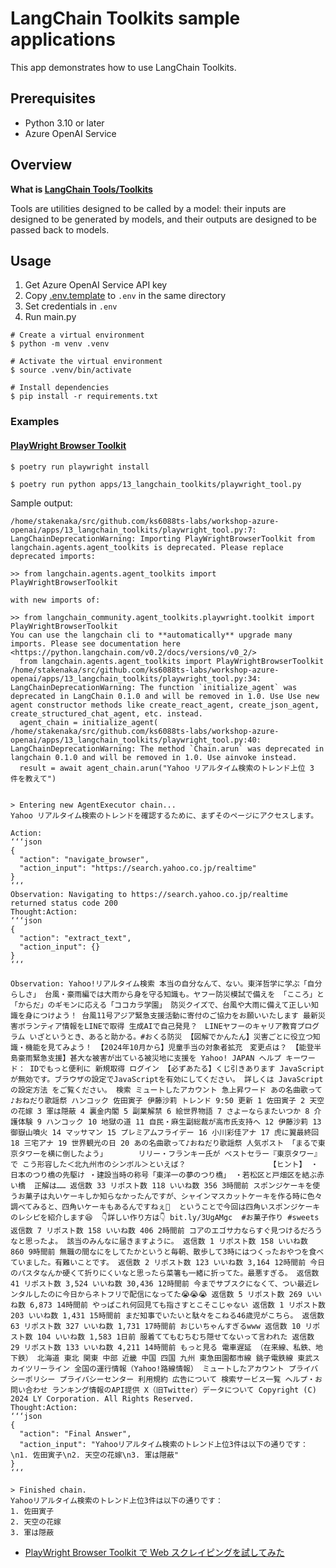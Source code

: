 # LangChain Toolkits sample applications

This app demonstrates how to use LangChain Toolkits.

## Prerequisites

- Python 3.10 or later
- Azure OpenAI Service

## Overview

**What is [LangChain Tools/Toolkits](https://python.langchain.com/docs/integrations/tools/)**

Tools are utilities designed to be called by a model: their inputs are designed to be generated by models, and their outputs are designed to be passed back to models.

## Usage

1. Get Azure OpenAI Service API key
1. Copy [.env.template](../../.env.template) to `.env` in the same directory
1. Set credentials in `.env`
1. Run main.py

```shell
# Create a virtual environment
$ python -m venv .venv

# Activate the virtual environment
$ source .venv/bin/activate

# Install dependencies
$ pip install -r requirements.txt
```

### Examples

#### [PlayWright Browser Toolkit](https://python.langchain.com/docs/integrations/tools/playwright/)

```shell
$ poetry run playwright install

$ poetry run python apps/13_langchain_toolkits/playwright_tool.py
```

Sample output:

```
/home/stakenaka/src/github.com/ks6088ts-labs/workshop-azure-openai/apps/13_langchain_toolkits/playwright_tool.py:7: LangChainDeprecationWarning: Importing PlayWrightBrowserToolkit from langchain.agents.agent_toolkits is deprecated. Please replace deprecated imports:

>> from langchain.agents.agent_toolkits import PlayWrightBrowserToolkit

with new imports of:

>> from langchain_community.agent_toolkits.playwright.toolkit import PlayWrightBrowserToolkit
You can use the langchain cli to **automatically** upgrade many imports. Please see documentation here <https://python.langchain.com/v0.2/docs/versions/v0_2/>
  from langchain.agents.agent_toolkits import PlayWrightBrowserToolkit
/home/stakenaka/src/github.com/ks6088ts-labs/workshop-azure-openai/apps/13_langchain_toolkits/playwright_tool.py:34: LangChainDeprecationWarning: The function `initialize_agent` was deprecated in LangChain 0.1.0 and will be removed in 1.0. Use Use new agent constructor methods like create_react_agent, create_json_agent, create_structured_chat_agent, etc. instead.
  agent_chain = initialize_agent(
/home/stakenaka/src/github.com/ks6088ts-labs/workshop-azure-openai/apps/13_langchain_toolkits/playwright_tool.py:40: LangChainDeprecationWarning: The method `Chain.arun` was deprecated in langchain 0.1.0 and will be removed in 1.0. Use ainvoke instead.
  result = await agent_chain.arun("Yahoo リアルタイム検索のトレンド上位 3 件を教えて")


> Entering new AgentExecutor chain...
Yahoo リアルタイム検索のトレンドを確認するために、まずそのページにアクセスします。

Action:
‘‘‘json
{
  "action": "navigate_browser",
  "action_input": "https://search.yahoo.co.jp/realtime"
}
‘‘‘
Observation: Navigating to https://search.yahoo.co.jp/realtime returned status code 200
Thought:Action:
‘‘‘json
{
  "action": "extract_text",
  "action_input": {}
}
‘‘‘

Observation: Yahoo!リアルタイム検索 本当の自分なんて、ない。東洋哲学に学ぶ「自分らしさ」 台風・豪雨編では大雨から身を守る知識も。ヤフー防災模試で備えを 「こころ」と「からだ」のギモンに応える「ココカラ学園」 防災クイズで、台風や大雨に備えて正しい知識を身につけよう！ 台風11号アジア緊急支援活動に寄付のご協力をお願いいたします 最新災害ボランティア情報をLINEで取得 生成AIで自己発見？　LINEヤフーのキャリア教育プログラム いざというとき、あると助かる。#おくる防災 【図解でかんたん】災害ごとに役立つ知識・機能を見てみよう！ 【2024年10月から】児童手当の対象者拡充　変更点は？ 【能登半島豪雨緊急支援】甚大な被害が出ている被災地に支援を Yahoo! JAPAN ヘルプ キーワード： IDでもっと便利に 新規取得 ログイン 【必ずあたる】くじ引きあります JavaScriptが無効です。ブラウザの設定でJavaScriptを有効にしてください。 詳しくは JavaScriptの設定方法 をご覧ください。 検索 ミュートしたアカウント 急上昇ワード あの名曲歌って♪おねだり歌謡祭 ハンコック 佐田寅子 伊藤沙莉 トレンド 9:50 更新 1 佐田寅子 2 天空の花嫁 3 軍は隠蔽 4 裏金内閣 5 副業解禁 6 絵世界物語 7 さよーならまたいつか 8 介護体験 9 ハンコック 10 地獄の道 11 自民・麻生副総裁が高市氏支持へ 12 伊藤沙莉 13 御嶽山噴火 14 マッサマン 15 プレミアムフライデー 16 小川彩佳アナ 17 虎に翼最終回 18 三宅アナ 19 世界観光の日 20 あの名曲歌って♪おねだり歌謡祭 人気ポスト 「まるで東京タワーを横に倒したよう」 　　　 リリー・フランキー氏が ベストセラー『東京タワー』で こう形容した＜北九州市のシンボル＞といえば？ 　　　　　　　　　　 【ヒント】 ・日本のつり橋の先駆け ・建設当時の称号「東洋一の夢のつり橋」 ・若松区と戸畑区を結ぶ赤い橋  正解は…… 返信数 33 リポスト数 118 いいね数 356 3時間前 スポンジケーキを使うお菓子は丸いケーキしか知らなかったんですが、シャインマスカットケーキを作る時に色々調べてみると、四角いケーキもあるんですねぇ🤔  ということで今回は四角いスポンジケーキのレシピを紹介します😆  👇詳しい作り方は👇 bit.ly/3UgAMgc  #お菓子作り #sweets 返信数 7 リポスト数 158 いいね数 406 2時間前 コアのエゴサ力ならすぐ見つけるだろうなと思ったよ。 該当のみんなに届きますように。 返信数 1 リポスト数 158 いいね数 860 9時間前 無職の間なにをしてたかというと毎朝、散歩して3時にはつくったおやつを食べていました。有難いことです。 返信数 2 リポスト数 123 いいね数 3,164 12時間前 今日のパスタなんか硬くて折りにくいなと思ったら菜箸も一緒に折ってた。最悪すぎる。 返信数 41 リポスト数 3,524 いいね数 30,436 12時間前 今までサブスクになくて、つい最近レンタルしたのに今日からネトフリで配信になってた😭😭😭 返信数 5 リポスト数 269 いいね数 6,873 14時間前 やっぱこれ何回見ても指さすとこそこじゃない 返信数 1 リポスト数 203 いいね数 1,431 15時間前 まだ知事でいたいと駄々をこねる46歳児がこちら。 返信数 63 リポスト数 327 いいね数 1,731 17時間前 おじいちゃんすぎるwww 返信数 10 リポスト数 104 いいね数 1,583 1日前 服着ててもむちむち隠せてないって言われた 返信数 29 リポスト数 133 いいね数 4,211 14時間前 もっと見る 電車遅延 （在来線、私鉄、地下鉄） 北海道 東北 関東 中部 近畿 中国 四国 九州 東急田園都市線 銚子電鉄線 東武スカイツリーライン 全国の運行情報（Yahoo!路線情報） ミュートしたアカウント プライバシーポリシー プライバシーセンター 利用規約 広告について 検索サービス一覧 ヘルプ・お問い合わせ ランキング情報のAPI提供 X（旧Twitter）データについて Copyright (C) 2024 LY Corporation. All Rights Reserved.
Thought:Action:
‘‘‘json
{
  "action": "Final Answer",
  "action_input": "Yahooリアルタイム検索のトレンド上位3件は以下の通りです：\n1. 佐田寅子\n2. 天空の花嫁\n3. 軍は隠蔽"
}
‘‘‘

> Finished chain.
Yahooリアルタイム検索のトレンド上位3件は以下の通りです：
1. 佐田寅子
2. 天空の花嫁
3. 軍は隠蔽
```

- [PlayWright Browser Toolkit で Web スクレイピングを試してみた](https://www.keywalker.co.jp/blog/playwright-browser-toolkit_web-scraping.html)
